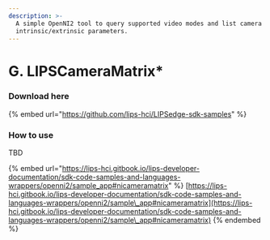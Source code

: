 ```yaml
---
description: >-
  A simple OpenNI2 tool to query supported video modes and list camera
  intrinsic/extrinsic parameters.
---
```


# G. LIPSCameraMatrix\*

### Download here

{% embed url="https://github.com/lips-hci/LIPSedge-sdk-samples" %}

### How to use

TBD

{% embed url="https://lips-hci.gitbook.io/lips-developer-documentation/sdk-code-samples-and-languages-wrappers/openni2/sample_app#nicameramatrix" %}
[https://lips-hci.gitbook.io/lips-developer-documentation/sdk-code-samples-and-languages-wrappers/openni2/sample\_app#nicameramatrix](https://lips-hci.gitbook.io/lips-developer-documentation/sdk-code-samples-and-languages-wrappers/openni2/sample\_app#nicameramatrix)
{% endembed %}

